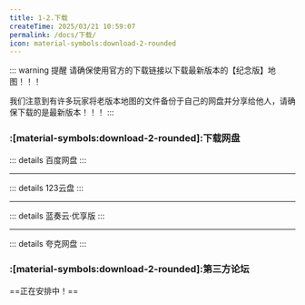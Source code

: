```yaml
---
title: 1-2.下载
createTime: 2025/03/21 10:59:07
permalink: /docs/下载/
icon: material-symbols:download-2-rounded
---
```

::: warning 提醒
请确保使用官方的下载链接以下载最新版本的【纪念版】地图！！！

我们注意到有许多玩家将老版本地图的文件备份于自己的网盘并分享给他人，请确保下载的是最新版本！！！
:::

### :[material-symbols:download-2-rounded]:下载网盘

::: details 百度网盘
<LinkCard icon="material-symbols:cloud-download-outline-rounded" title="戳我跳转 | 密码0522" href="https://pan.baidu.com/s/1iRtA4dKu1mps3Qc86gfA9A" />
:::

---

::: details 123云盘
<LinkCard icon="material-symbols:cloud-download-outline-rounded" title="戳我跳转 | 密码0323" href="https://www.123912.com/s/0eOejv-iyIVv" />
:::

---

::: details 蓝奏云·优享版
<LinkCard icon="material-symbols:cloud-download-outline-rounded" title="戳我跳转 | 密码0323" href="https://www.ilanzou.com/s/ezW0DCXy" />
:::

---

::: details 夸克网盘
<LinkCard icon="material-symbols:cloud-download-outline-rounded" title="戳我跳转 | 密码7st9" href="https://pan.quark.cn/s/c716cd113930" />
:::

### :[material-symbols:download-2-rounded]:第三方论坛

==正在安排中！==